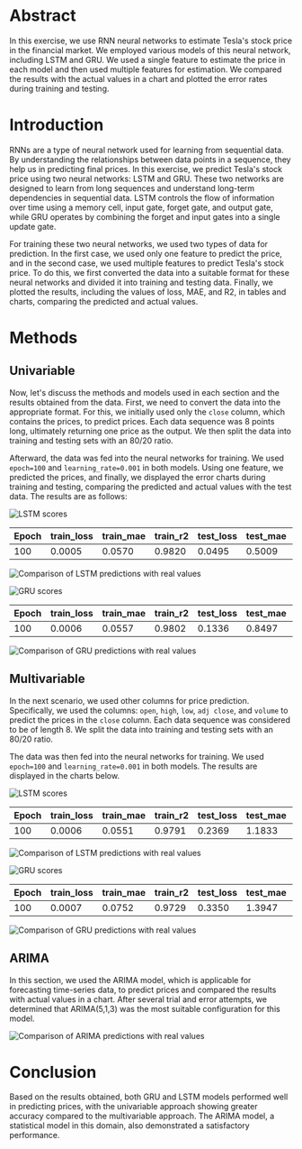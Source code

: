 # Abstract

In this exercise, we use RNN neural networks to estimate Tesla's stock price in the financial market. We employed various models of this neural network, including LSTM and GRU. We used a single feature to estimate the price in each model and then used multiple features for estimation. We compared the results with the actual values in a chart and plotted the error rates during training and testing.

# Introduction

RNNs are a type of neural network used for learning from sequential data. By understanding the relationships between data points in a sequence, they help us in predicting final prices. In this exercise, we predict Tesla's stock price using two neural networks: LSTM and GRU. These two networks are designed to learn from long sequences and understand long-term dependencies in sequential data. LSTM controls the flow of information over time using a memory cell, input gate, forget gate, and output gate, while GRU operates by combining the forget and input gates into a single update gate.

For training these two neural networks, we used two types of data for prediction. In the first case, we used only one feature to predict the price, and in the second case, we used multiple features to predict Tesla's stock price. To do this, we first converted the data into a suitable format for these neural networks and divided it into training and testing data. Finally, we plotted the results, including the values of loss, MAE, and R2, in tables and charts, comparing the predicted and actual values.

# Methods

## Univariable

Now, let's discuss the methods and models used in each section and the results obtained from the data. First, we need to convert the data into the appropriate format. For this, we initially used only the `close` column, which contains the prices, to predict prices. Each data sequence was 8 points long, ultimately returning one price as the output. We then split the data into training and testing sets with an 80/20 ratio.

Afterward, the data was fed into the neural networks for training. We used `epoch=100` and `learning_rate=0.001` in both models. Using one feature, we predicted the prices, and finally, we displayed the error charts during training and testing, comparing the predicted and actual values with the test data. The results are as follows:

![LSTM scores](u_lstm.png)

| Epoch | train_loss | train_mae | train_r2 | test_loss | test_mae | test_r2 |
|-------|------------|-----------|----------|-----------|----------|---------|
| 100   | 0.0005     | 0.0570    | 0.9820   | 0.0495    | 0.5009   | -49.0629|

![Comparison of LSTM predictions with real values](u_lstm_curve.png)

![GRU scores](u_gru.png)

| Epoch | train_loss | train_mae | train_r2 | test_loss | test_mae | test_r2 |
|-------|------------|-----------|----------|-----------|----------|---------|
| 100   | 0.0006     | 0.0557    | 0.9802   | 0.1336    | 0.8497   | -144.3005|

![Comparison of GRU predictions with real values](u_gru_curve.png)




## Multivariable

In the next scenario, we used other columns for price prediction. Specifically, we used the columns: `open`, `high`, `low`, `adj close`, and `volume` to predict the prices in the `close` column. Each data sequence was considered to be of length 8. We split the data into training and testing sets with an 80/20 ratio.

The data was then fed into the neural networks for training. We used `epoch=100` and `learning_rate=0.001` in both models. The results are displayed in the charts below.

![LSTM scores](m_lstm.png)

| Epoch | train_loss | train_mae | train_r2 | test_loss | test_mae | test_r2 |
|-------|------------|-----------|----------|-----------|----------|---------|
| 100   | 0.0006     | 0.0551    | 0.9791   | 0.2369    | 1.1833   | -256.3241|

![Comparison of LSTM predictions with real values](m_lstm_curve.png)

![GRU scores](m_gru.png)

| Epoch | train_loss | train_mae | train_r2 | test_loss | test_mae | test_r2 |
|-------|------------|-----------|----------|-----------|----------|---------|
| 100   | 0.0007     | 0.0752    | 0.9729   | 0.3350    | 1.3947   | -377.8517|

![Comparison of GRU predictions with real values](m_gru_curve.png)

## ARIMA

In this section, we used the ARIMA model, which is applicable for forecasting time-series data, to predict prices and compared the results with actual values in a chart. After several trial and error attempts, we determined that ARIMA(5,1,3) was the most suitable configuration for this model.

![Comparison of ARIMA predictions with real values](arima_curve.png)

# Conclusion

Based on the results obtained, both GRU and LSTM models performed well in predicting prices, with the univariable approach showing greater accuracy compared to the multivariable approach. The ARIMA model, a statistical model in this domain, also demonstrated a satisfactory performance.
